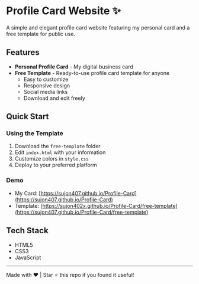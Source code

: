 # Profile Card Website ✨

A simple and elegant profile card website featuring my personal card and a free template for public use.

## Features

- **Personal Profile Card** - My digital business card
- **Free Template** - Ready-to-use profile card template for anyone
  - Easy to customize
  - Responsive design
  - Social media links
  - Download and edit freely

## Quick Start

### Using the Template
1. Download the `free-template` folder
2. Edit `index.html` with your information
3. Customize colors in `style.css`
4. Deploy to your preferred platform

### Demo

- My Card: [https://sujon407.github.io/Profile-Card](https://sujon407.github.io/Profile-Card)
- Template: [https://sujon402x.github.io/Profile-Card/free-template](https://sujon407.github.io/Profile-Card/free-template)

## Tech Stack
- HTML5
- CSS3
- JavaScript

---
Made with ❤️ | Star ⭐ this repo if you found it useful!
